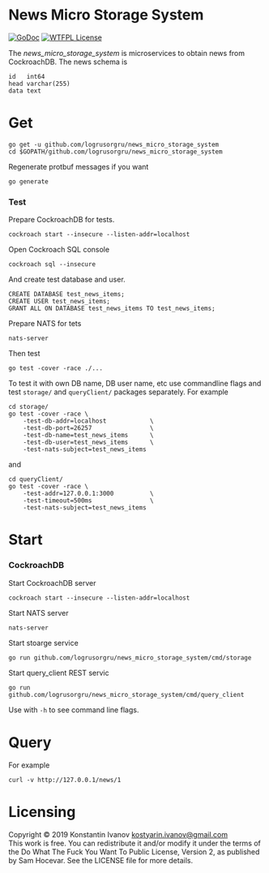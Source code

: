 News Micro Storage System
=========================

[![GoDoc](https://godoc.org/github.com/logrusorgru/news_micro_storage_system?status.svg)](https://godoc.org/github.com/logrusorgru/news_micro_storage_system)
[![WTFPL License](https://img.shields.io/badge/license-wtfpl-blue.svg)](http://www.wtfpl.net/about/)
<!--
[![Build Status](https://travis-ci.org/logrusorgru/news_micro_storage_system.svg)](https://travis-ci.org/logrusorgru/news_micro_storage_system)
[![Coverage Status](https://coveralls.io/repos/logrusorgru/news_micro_storage_system/badge.svg?branch=master)](https://coveralls.io/r/logrusorgru/news_micro_storage_system?branch=master)
[![GoReportCard](https://goreportcard.com/badge/logrusorgru/news_micro_storage_system)](https://goreportcard.com/report/logrusorgru/news_micro_storage_system)
-->

The _news_micro_storage_system_ is microservices to obtain news from
CockroachDB. The news schema is

```
id   int64
head varchar(255)
data text
```

# Get

```
go get -u github.com/logrusorgru/news_micro_storage_system
cd $GOPATH/github.com/logrusorgru/news_micro_storage_system
```

Regenerate protbuf messages if you want

```
go generate
```

### Test

Prepare CockroachDB for tests.

```
cockroach start --insecure --listen-addr=localhost
```

Open Cockroach SQL console

```
cockroach sql --insecure
```

And create test database and user.

```
CREATE DATABASE test_news_items;
CREATE USER test_news_items;
GRANT ALL ON DATABASE test_news_items TO test_news_items;
```

Prepare NATS for tets

```
nats-server
```

Then test

```
go test -cover -race ./...
```

To test it with own DB name, DB user name, etc use commandline flags and
test `storage/` and `queryClient/` packages separately. For example


```
cd storage/
go test -cover -race \
    -test-db-addr=localhost            \
    -test-db-port=26257                \
    -test-db-name=test_news_items      \
    -test-db-user=test_news_items      \
    -test-nats-subject=test_news_items
```

and

```
cd queryClient/
go test -cover -race \
    -test-addr=127.0.0.1:3000          \
    -test-timeout=500ms                \
    -test-nats-subject=test_news_items
```

# Start

### CockroachDB

Start CockroachDB server

```
cockroach start --insecure --listen-addr=localhost
```

Start NATS server

```
nats-server
```

Start stoarge service
```
go run github.com/logrusorgru/news_micro_storage_system/cmd/storage
```

Start query_client REST servic

```
go run github.com/logrusorgru/news_micro_storage_system/cmd/query_client
```

Use with `-h` to see command line flags.


# Query


For example

```
curl -v http://127.0.0.1/news/1
```

# Licensing

Copyright © 2019 Konstantin Ivanov <kostyarin.ivanov@gmail.com>  
This work is free. You can redistribute it and/or modify it under the
terms of the Do What The Fuck You Want To Public License, Version 2,
as published by Sam Hocevar. See the LICENSE file for more details.
